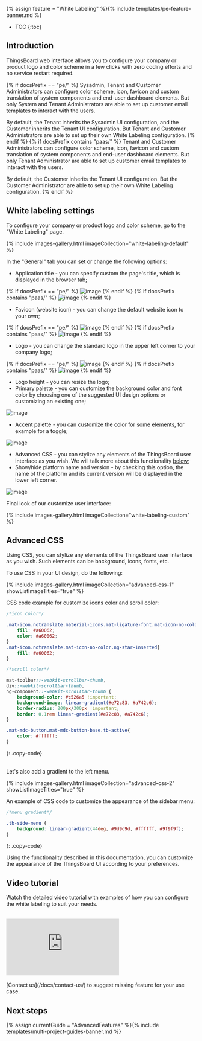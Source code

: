 {% assign feature = "White Labeling" %}{% include templates/pe-feature-banner.md %}

* TOC
{:toc}

## Introduction

ThingsBoard web interface allows you to configure your company or product logo and color scheme in a few clicks with zero coding efforts and no service restart required.

{% if docsPrefix == "pe/" %}
Sysadmin, Tenant and Customer Administrators can configure color scheme, icon, favicon and custom translation of system components and end-user dashboard elements.
But only System and Tenant Administrators are able to set up customer email templates to interact with the users.

By default, the Tenant inherits the Sysadmin UI configuration, and the Customer inherits the Tenant UI configuration. But Tenant and Customer Administrators are able to set up their own White Labeling configuration.
{% endif %}
{% if docsPrefix contains "paas/" %}
Tenant and Customer Administrators can configure color scheme, icon, favicon and custom translation of system components and end-user dashboard elements.
But only Tenant Administrator are able to set up customer email templates to interact with the users.

By default, the Customer inherits the Tenant UI configuration. But the Customer Administrator are able to set up their own White Labeling configuration.
{% endif %}

## White labeling settings

To configure your company or product logo and color scheme, go to the "White Labeling" page.

{% include images-gallery.html imageCollection="white-labeling-default" %}

In the "General" tab you can set or change the following options:

 - Application title - you can specify custom the page's title, which is displayed in the browser tab;

{% if docsPrefix == "pe/" %}
![image](https://img.thingsboard.io/user-guide/white-labeling/application-title.png)
{% endif %}
{% if docsPrefix contains "paas/" %}
![image](https://img.thingsboard.io/user-guide/white-labeling/application-title-paas.png)
{% endif %}

 - Favicon (website icon) - you can change the default website icon to your own;

{% if docsPrefix == "pe/" %}
![image](https://img.thingsboard.io/user-guide/white-labeling/website-icon.png)
{% endif %}
{% if docsPrefix contains "paas/" %}
![image](https://img.thingsboard.io/user-guide/white-labeling/website-icon-paas.png)
{% endif %}

 - Logo - you can change the standard logo in the upper left corner to your company logo;

{% if docsPrefix == "pe/" %}
![image](https://img.thingsboard.io/user-guide/white-labeling/logo.png)
{% endif %}
{% if docsPrefix contains "paas/" %}
![image](https://img.thingsboard.io/user-guide/white-labeling/logo-paas.png)
{% endif %}

 - Logo height - you can resize the logo;
 - Primary palette - you can customize the background color and font color by choosing one of the suggested UI design options or customizing an existing one;

![image](https://img.thingsboard.io/user-guide/white-labeling/primary-palette.png)

 - Accent palette - you can customize the color for some elements, for example for a toggle;

![image](https://img.thingsboard.io/user-guide/white-labeling/accent-palette.png)

 - Advanced CSS - you can stylize any elements of the ThingsBoard user interface as you wish. We will talk more about this functionality [below](#advanced-css);
 - Show/hide platform name and version - by checking this option, the name of the platform and its current version will be displayed in the lower left corner.

![image](https://img.thingsboard.io/user-guide/white-labeling/show-platform-name-and-version.png)

Final look of our customize user interface:

{% include images-gallery.html imageCollection="white-labeling-custom" %}

## Advanced CSS

Using CSS, you can stylize any elements of the ThingsBoard user interface as you wish. Such elements can be background, icons, fonts, etc.

To use CSS in your UI design, do the following:

{% include images-gallery.html imageCollection="advanced-css-1" showListImageTitles="true" %}

CSS code example for customize icons color and scroll color:

```css
/*icon color*/

.mat-icon.notranslate.material-icons.mat-ligature-font.mat-icon-no-color.ng-star-inserted{
    fill: #a60062;
    color: #a60062;
}
.mat-icon.notranslate.mat-icon-no-color.ng-star-inserted{
    fill: #a60062;
}

/*scroll color*/

mat-toolbar::-webkit-scrollbar-thumb,
div::-webkit-scrollbar-thumb,
ng-component::-webkit-scrollbar-thumb {
    background-color: #c526a5 !important;
    background-image: linear-gradient(#e72c83, #a742c6);
    border-radius: 200px/300px !important;
    border: 0.1rem linear-gradient(#e72c83, #a742c6);
}

.mat-mdc-button.mat-mdc-button-base.tb-active{
    color: #ffffff;
}
```
{: .copy-code}

<br>
Let's also add a gradient to the left menu.

{% include images-gallery.html imageCollection="advanced-css-2" showListImageTitles="true" %}

An example of CSS code to customize the appearance of the sidebar menu:

```css
/*menu gradient*/

.tb-side-menu {
    background: linear-gradient(44deg, #9d9d9d, #ffffff, #9f9f9f);
}
```
{: .copy-code}

Using the functionality described in this documentation, you can customize the appearance of the ThingsBoard UI according to your preferences.

## Video tutorial

Watch the detailed video tutorial with examples of how you can configure the white labeling to suit your needs.

<br>
<div id="video">  
    <div id="video_wrapper">
        <iframe src="https://www.youtube.com/embed/VSNZWl1NjWU" frameborder="0" allowfullscreen></iframe>
    </div>
</div> 

<br>
[Contact us](/docs/contact-us/) to suggest missing feature for your use case.

## Next steps

{% assign currentGuide = "AdvancedFeatures" %}{% include templates/multi-project-guides-banner.md %}
